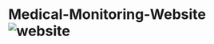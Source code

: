 # Medical-Monitoring-Website![website](https://github.com/user-attachments/assets/f83ff44a-efea-4b61-9499-9532d9e36eb9)
